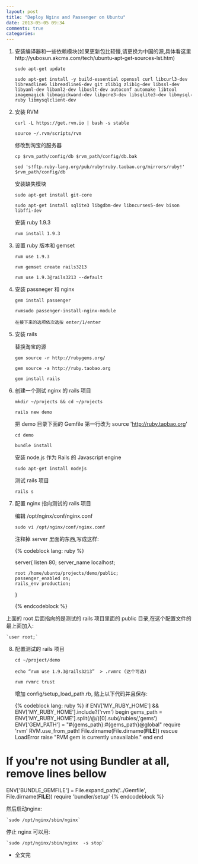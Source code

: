 ```yaml
---
layout: post
title: "Deploy Nginx and Passenger on Ubuntu"
date: 2013-05-05 09:34
comments: true
categories: 
---
```

1. 安装编译器和一些依赖模块(如果更新包比较慢,请更换为中国的源,具体看这里http://yubosun.akcms.com/tech/ubuntu-apt-get-sources-lst.htm)

	`sudo apt-get update`
	
	`sudo apt-get install -y build-essential openssl curl libcurl3-dev libreadline6 libreadline6-dev git zlib1g zlib1g-dev libssl-dev libyaml-dev libxml2-dev libxslt-dev autoconf automake libtool imagemagick libmagickwand-dev libpcre3-dev libsqlite3-dev libmysql-ruby libmysqlclient-dev`
	
2. 安装 RVM
	
	`curl -L https://get.rvm.io | bash -s stable`
	
	`source ~/.rvm/scripts/rvm`
	
	修改到淘宝的服务器
	
	`cp $rvm_path/config/db $rvm_path/config/db.bak`
	
	`sed 's!ftp.ruby-lang.org/pub/ruby!ruby.taobao.org/mirrors/ruby!' $rvm_path/config/db`
	
	安装缺失模块
	
	`sudo apt-get install git-core`
	
	`sudo apt-get install sqlite3 libgdbm-dev libncurses5-dev bison libffi-dev`
	
	安装 ruby 1.9.3
	
	`rvm install 1.9.3`
	
3. 设置 ruby 版本和 gemset

	`rvm use 1.9.3`
	
	`rvm gemset create rails3213`
	
	`rvm use 1.9.3@rails3213 --default`
	
4. 安装 passneger 和 nginx

	`gem install passenger`
	
	`rvmsudo passenger-install-nginx-module`
	
	`在接下来的选项依次选按 enter/1/enter`
	
5. 安装  rails

	替换淘宝的源
	
	`gem source -r http://rubygems.org/`
	
	`gem source -a http://ruby.taobao.org`
	
	`gem install rails`
	
6. 创建一个测试 nginx 的 rails 项目

	`mkdir ~/projects && cd ~/projects`
	
	`rails new demo`
	
	把 demo 目录下面的 Gemfile 第一行改为 source 'http://ruby.taobao.org'
	
	`cd demo`
	
	`bundle install`
	
	安装 node.js 作为 Rails 的 Javascript engine
	
	`sudo apt-get install nodejs`
	
	测试 rails 项目
	
	`rails s`
	
7.  配置 nginx 指向测试的 rails 项目

	编辑 /opt/nginx/conf/nginx.conf
	
	`sudo vi /opt/nginx/conf/nginx.conf`
	
	注释掉 server 里面的东西,写成这样:
	
	{% codeblock lang: ruby %}
	
	server{
        listen       80;
        server_name  localhost;

        root /home/ubuntu/projects/demo/public;
        passenger_enabled on;
        rails_env production;
    }
    
	{% endcodeblock %}
	
上面的 root 后面指向的是测试的 rails 项目里面的 public 目录,在这个配置文件的最上面加入:
	
    `user root;`
        
8. 配置测试的 rails 项目

	`cd ~/project/demo`
	
	`echo “rvm use 1.9.3@rails3213”  > .rvmrc (这个可选)`
	
	`rvm rvmrc trust`
	
	增加 config/setup_load_path.rb, 贴上以下代码并且保存:
	
	{% codeblock lang: ruby %}
if ENV['MY_RUBY_HOME'] && ENV['MY_RUBY_HOME'].include?('rvm')
  begin
    gems_path = ENV['MY_RUBY_HOME'].split(/@/)[0].sub(/rubies/,'gems')
    ENV['GEM_PATH'] = "#{gems_path}:#{gems_path}@global"
    require 'rvm'
    RVM.use_from_path! File.dirname(File.dirname(__FILE__))
  rescue LoadError
    raise "RVM gem is currently unavailable."
  end
end

# If you're not using Bundler at all, remove lines bellow
ENV['BUNDLE_GEMFILE'] = File.expand_path('../Gemfile', File.dirname(__FILE__))
require 'bundler/setup'
	{% endcodeblock %}
	
然后启动nginx:
	
	`sudo /opt/nginx/sbin/nginx`
	
停止 nginx 可以用:
	
	`sudo /opt/nginx/sbin/nginx  -s stop`
	
- 全文完
	
	